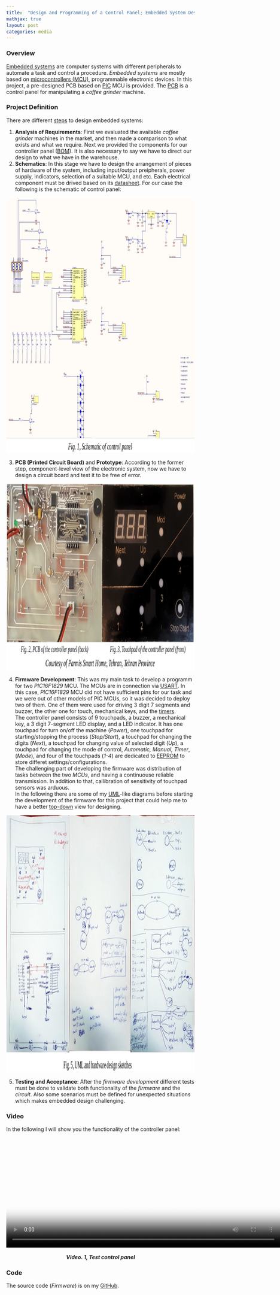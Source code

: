 ```yaml
---
title:  "Design and Programming of a Control Panel; Embedded System Design"
mathjax: true
layout: post
categories: media
---
```


### Overview

[Embedded systems](https://en.wikipedia.org/wiki/Embedded_system) are computer systems with different peripherals to automate a task and control a procedure. _Embedded systems_ are mostly based on [microcontrollers (MCU)](https://en.wikipedia.org/wiki/Microcontroller), programmable electronic devices. In this project, a pre-designed PCB based on [PIC](https://en.wikipedia.org/wiki/PIC_microcontrollers) MCU is provided. The [PCB](https://en.wikipedia.org/wiki/Printed_circuit_board) is a control panel for manipulating a _coffee grinder_ machine.

### Project Definition

There are different [steps](https://resources.pcb.cadence.com/blog/2020-the-steps-for-embedded-systems-design) to design embedded systems:
1. __Analysis of Requirements__: First we evaluated the available _coffee grinder_ machines in the market, and then made a comparison to what exists and what we require. Next we provided the components for our controller panel ([BOM](https://en.wikipedia.org/wiki/Bill_of_materials)). It is also necessary to say we have to direct our design to what we have in the warehouse.
2. __Schematics__: In this stage we have to design the arrangement of pieces of hardware of the system, including input/output preipherals, power supply, indicators, selection of a suitable MCU, and etc. Each electrical component must be drived based on its [datasheet](https://en.wikipedia.org/wiki/Datasheet). For our case the following is the schematic of control panel:

<p style="text-align:center;">
    <img width="981" height="682" src="/img/embedded_design/coffee_grinder_schematic.png" alt="schematic">
</p>

3. __PCB (Printed Circuit Board)__ and __Prototype__: According to the former step, component-level view of the electronic system, now we have to design a circuit board and test it to be free of error.

<p style="text-align:center;">
    <img width="1140" height="498" src="/img/embedded_design/controller_panel.png" alt="panel">
</p>

4. __Firmware Development__: This was my main task to develop a programm for two _PIC16F1829_ MCU. The MCUs are in connection via [USART](https://en.wikipedia.org/wiki/Universal_asynchronous_receiver-transmitter). In this case, _PIC16F1829_ MCU did not have sufficient pins for our task and we were out of other models of PIC MCUs, so it was decided to deploy two of them. One of them were used for driving 3 digit 7 segments and buzzer, the other one for touch, mechanical keys, and the [timers](https://www.microchip.com/en-us/products/microcontrollers-and-microprocessors/8-bit-mcus/core-independent-and-analog-peripherals/timer-peripheral). <br>
The controller panel consists of 9 touchpads, a buzzer, a mechanical key, a 3 digit 7-segment LED display, and a LED indicator. It has one touchpad for turn on/off the machine (_Power_), one touchpad for starting/stopping the process (_Stop/Start_), a touchpad for changing the digits (_Next_), a touchpad for changing value of selected digit (_Up_), a touchpad for changing the mode of control, _Automatic, Manual, Timer_, (_Mode_), and four of the touchpads (_1-4_) are dedicated to [EEPROM](https://en.wikipedia.org/wiki/EEPROM) to store differet settings/configurations. <br>
The challenging part of developing the firmware was distribution of tasks between the two _MCUs_, and having a continuouse reliable transmission. In addition to that, callibration of sensitivity of touchpad sensors was arduous. <br>
In the following there are some of my [UML](https://en.wikipedia.org/wiki/Unified_Modeling_Language)-like diagrams before starting the development of the firmware for this project that could help me to have a better [top-down](https://en.wikipedia.org/wiki/Top-down_and_bottom-up_design) view for designing.

<p style="text-align:center;">
    <img width="1310" height="687" src="/img/embedded_design/UML_images.png" alt="UML">
</p>

5. __Testing and Acceptance__: After the _firmware development_ different tests must be done to validate both functionality of the _firmware_ and the _circuit_. Also some scenarios must be defined for unexpected situations which makes embedded design challenging.

### Video

In the following I will show you the functionality of the controller panel:

<p style="text-align:center;">
   <video width="733" height="294" poster="/img/embedded_design/control_panel_poster.png" controls>
      <source src="/videos/embedded_design/controller_panel.mp4" type="video/mp4">
      Your browser does not support the video tag.
      <p style="text-align:center;">
        <b> <i> Video. 1, Test control panel </i> </b>
      </p>
   </video>
</p>


### Code

The source code (_Firmware_) is on my [GitHub](https://github.com/Hamid-Manouchehri/embedded_control_panel).


